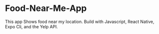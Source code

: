 # Food-Near-Me-App
This app Shows food near my location. Build with Javascript, React Native, Expo Cli, and the Yelp API.
